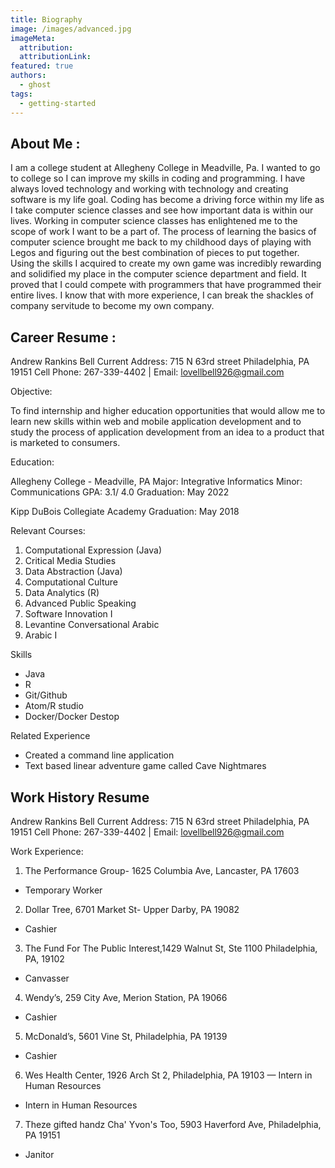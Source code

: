 ```yaml
---
title: Biography
image: /images/advanced.jpg
imageMeta:
  attribution:
  attributionLink:
featured: true
authors:
  - ghost
tags:
  - getting-started
---
```

## About Me :
I am a college student at Allegheny College in Meadville, Pa.
I wanted to go to college so I can improve my skills in coding
and programming. I have always loved technology and working
with technology and creating software is my life goal. Coding has
become a driving force within my life as I take computer science classes
and see how important data is within our lives.
Working in computer science classes has enlightened me to the
scope of work I want to be a part of. The process of learning
the basics of computer science brought me back to my childhood
days of playing with Legos and figuring out the best combination
of pieces to put together. Using the skills I acquired to create
my own game was incredibly rewarding and solidified my place
in the computer science department and field. It proved that I
could compete with programmers that have programmed their entire
lives. I know that with more experience, I can break the shackles
of company servitude to become my own company.


## Career Resume :

Andrew Rankins Bell
Current Address: 715 N 63rd street Philadelphia, PA 19151
Cell Phone: 267-339-4402 | Email: lovellbell926@gmail.com

Objective:

To find internship and higher education opportunities that would allow me to
learn new skills within web and mobile application development and to study the
process of application development from an idea to a product that is marketed to
consumers.

Education:  

Allegheny College - Meadville, PA
Major: Integrative Informatics Minor: Communications
GPA: 3.1/ 4.0
Graduation: May 2022

Kipp DuBois Collegiate Academy
Graduation: May 2018

Relevant Courses:

1. Computational Expression (Java)  
2. Critical Media Studies
3. Data Abstraction (Java)          
4. Computational Culture
5. Data Analytics (R)              
6. Advanced Public Speaking
7. Software Innovation I            
8. Levantine Conversational Arabic
9. Arabic I

Skills  

- Java
- R
- Git/Github
- Atom/R studio
- Docker/Docker Destop

Related Experience

- Created a command line application
- Text based linear adventure game called Cave Nightmares

## Work History Resume

Andrew Rankins Bell
Current Address: 715 N 63rd street Philadelphia, PA 19151
Cell Phone: 267-339-4402 | Email: lovellbell926@gmail.com

Work Experience:

1. The Performance Group- 1625 Columbia Ave, Lancaster, PA 17603
  - Temporary Worker
2.  Dollar Tree, 6701 Market St- Upper Darby, PA 19082
  - Cashier
3. The Fund For The Public Interest,1429 Walnut St, Ste 1100 Philadelphia, PA, 19102
  - Canvasser
4. Wendy’s, 259 City Ave, Merion Station, PA 19066
  - Cashier
5.  McDonald’s, 5601 Vine St, Philadelphia, PA 19139
  - Cashier
6. Wes Health Center, 1926 Arch St 2, Philadelphia, PA 19103 — Intern in Human Resources
  - Intern in Human Resources
7. Theze gifted handz Cha' Yvon's Too, 5903 Haverford Ave, Philadelphia, PA 19151
  - Janitor
